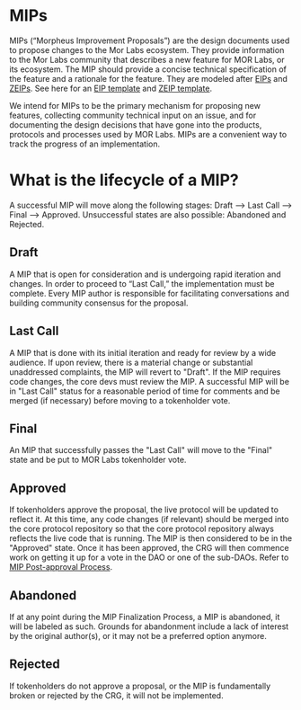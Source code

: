 # MIPs
  
MIPs (“Morpheus Improvement Proposals”) are the design documents used to propose changes to the Mor Labs ecosystem. 
They provide information to the Mor Labs community that describes a new feature for MOR Labs, or its ecosystem. 
The MIP should provide a concise technical specification of the feature and a rationale for the feature. 
They are modeled after [EIPs](https://eips.ethereum.org/) and [ZEIPs](https://blog.0xproject.com/0x-protocol-governance-voting-walkthrough-and-faq-3becfd57a370). 
See here for an [EIP template](https://github.com/ethereum/EIPs/blob/master/eip-template.md) and [ZEIP template](https://github.com/0xProject/ZEIPs/blob/master/ISSUE_TEMPLATE.md). 

We intend for MIPs to be the primary mechanism for proposing new features, collecting community technical input on an issue, and for documenting the design decisions that have gone into the products, protocols and processes used by MOR Labs.
MIPs are a convenient way to track the progress of an implementation. 

# What is the lifecycle of a MIP? 

A successful MIP will move along the following stages: Draft ⟶ Last Call ⟶ Final ⟶ Approved.
Unsuccessful states are also possible: Abandoned and Rejected.

## Draft
A MIP that is open for consideration and is undergoing rapid iteration and changes. 
In order to proceed to “Last Call,” the implementation must be complete. 
Every MIP author is responsible for facilitating conversations and building community consensus for the proposal.

## Last Call
A MIP that is done with its initial iteration and ready for review by a wide audience. 
If upon review, there is a material change or substantial unaddressed complaints, the MIP will revert to "Draft". 
If the MIP requires code changes, the core devs must review the MIP. 
A successful MIP will be in "Last Call" status for a reasonable period of time for comments and be merged (if necessary) before moving to a tokenholder vote. 

## Final
An MIP that successfully passes the "Last Call" will move to the "Final" state and be put to MOR Labs tokenholder vote. 

## Approved
If tokenholders approve the proposal, the live protocol will be updated to reflect it. 
At this time, any code changes (if relevant) should be merged into the core protocol repository so that the core protocol repository always reflects the live code that is running.
The MIP is then considered to be in the "Approved" state. Once it has been approved, the CRG will then commence work on getting it up for a vote in the DAO or one of the sub-DAOs. Refer to [MIP Post-approval Process](https://github.com/Morlabs/MIPS/blob/main/MIP%20Post-Approval%20Process.md). 

## Abandoned
If at any point during the MIP Finalization Process, a MIP is abandoned, it will be labeled as such. 
Grounds for abandonment include a lack of interest by the original author(s), or it may not be a preferred option anymore.

## Rejected
If tokenholders do not approve a proposal, or the MIP is fundamentally broken or rejected by the CRG, it will not be implemented. 

